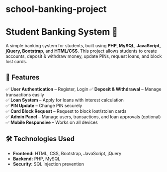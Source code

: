 # school-banking-project

# Student Banking System 🏦  

A simple banking system for students, built using **PHP, MySQL, JavaScript, jQuery, Bootstrap**, and **HTML/CSS**. This project allows students to create accounts, deposit & withdraw money, update PINs, request loans, and block lost cards.  

## 🚀 Features  
✅ **User Authentication** – Register, Login
✅ **Deposit & Withdrawal** – Manage transactions easily  
✅ **Loan System** – Apply for loans with interest calculation  
✅ **PIN Update** – Change PIN securely  
✅ **Card Block Request** – Request to block lost/stolen cards  
✅ **Admin Panel** – Manage users, transactions, and loan approvals (optional)  
✅ **Mobile Responsive** – Works on all devices  

## 🛠️ Technologies Used  
- **Frontend:** HTML, CSS, Bootstrap, JavaScript, jQuery  
- **Backend:** PHP, MySQL  
- **Security:** SQL injection prevention  

